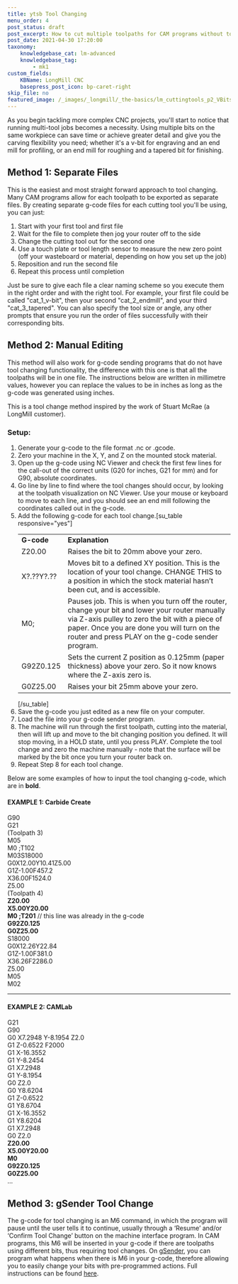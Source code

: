 ```yaml
---
title: ytsb Tool Changing
menu_order: 4
post_status: draft
post_excerpt: How to cut multiple toolpaths for CAM programs without tool changing functionality. This method is suitable for the LongMill Benchtop CNC, and other hobby CNCs.
post_date: 2021-04-30 17:20:00
taxonomy:
    knowledgebase_cat: lm-advanced
    knowledgebase_tag:
        - mk1
custom_fields:
    KBName: LongMill CNC
    basepress_post_icon: bp-caret-right
skip_file: no
featured_image: /_images/_longmill/_the-basics/lm_cuttingtools_p2_VBits.jpg
---
```


As you begin tackling more complex CNC projects, you'll start to notice that running multi-tool jobs becomes a necessity. Using multiple bits on the same workpiece can save time or achieve greater detail and give you the carving flexibility you need; whether it's a v-bit for engraving and an end mill for profiling, or an end mill for roughing and a tapered bit for finishing.

<h2>Method 1: Separate Files</h2>

This is the easiest and most straight forward approach to tool changing. Many CAM programs allow for each toolpath to be exported as separate files. By creating separate g-code files for each cutting tool you'll be using, you can just:

<ol>
  <li>Start with your first tool and first file</li>
  <li>Wait for the file to complete then jog your router off to the side</li>
  <li>Change the cutting tool out for the second one</li>
  <li>Use a touch plate or tool length sensor to measure the new zero point (off your wasteboard or material, depending on how you set up the job)</li>
  <li>Reposition and run the second file</li>
  <li>Repeat this process until completion</li>
</ol>

Just be sure to give each file a clear naming scheme so you execute them in the right order and with the right tool. For example, your first file could be called "cat_1_v-bit", then your second "cat_2_endmill", and your third "cat_3_tapered". You can also specify the tool size or angle, any other prompts that ensure you run the order of files successfully with their corresponding bits.

<h2>Method 2: Manual Editing</h2>

This method will also work for g-code sending programs that do not have tool changing functionality, the difference with this one is that all the toolpaths will be in one file. The instructions below are written in millimetre values, however you can replace the values to be in inches as long as the g-code was generated using inches.

This is a tool change method inspired by the work of Stuart McRae (a LongMill customer).

<h3>Setup:</h3>

<ol>
  <li>Generate your g-code to the file format .nc or .gcode.</li>
  <li>Zero your machine in the X, Y, and Z on the mounted stock material.</li>
  <li>Open up the g-code using NC Viewer and check the first few lines for the call-out of the correct units (G20 for inches, G21 for mm) and for G90, absolute coordinates.</li>
  <li>Go line by line to find where the tool changes should occur, by looking at the toolpath visualization on NC Viewer. Use your mouse or keyboard to move to each line, and you should see an end mill following the coordinates called out in the g-code.</li>
  <li>Add the following g-code for each tool change.[su_table responsive="yes"]
<table>
<tbody>
<tr>
<td><strong>G-code</strong></td>
<td><strong>Explanation</strong></td>
</tr>
<tr>
<td>Z20.00</td>
<td>Raises the bit to 20mm above your zero.</td>
</tr>
<tr>
<td>X?.??Y?.??</td>
<td>Moves bit to a defined XY position. This is the location of your tool change. CHANGE THIS to a position in which the stock material hasn’t been cut, and is accessible.</td>
</tr>
<tr>
<td>M0;</td>
<td>Pauses job. This is when you turn off the router, change your bit and lower your router manually via Z-axis pulley to zero the bit with a piece of paper. Once you are done you will turn on the router and press PLAY on the g-code sender program.</td>
</tr>
<tr>
<td>G92Z0.125</td>
<td>Sets the current Z position as 0.125mm (paper thickness) above your zero. So it now knows where the Z-axis zero is.</td>
</tr>
<tr>
<td>G0Z25.00</td>
<td>Raises your bit 25mm above your zero.</td>
</tr>
</tbody>
</table>
[/su_table]</li>
  <li>Save the g-code you just edited as a new file on your computer.</li>
  <li>Load the file into your g-code sender program.</li>
  <li>The machine will run through the first toolpath, cutting into the material, then will lift up and move to the bit changing position you defined. It will stop moving, in a HOLD state, until you press PLAY. Complete the tool change and zero the machine manually - note that the surface will be marked by the bit once you turn your router back on.</li>
  <li>Repeat Step 8 for each tool change.</li>
</ol>

Below are some examples of how to input the tool changing g-code, which are in <b>bold</b>.

<h4>EXAMPLE 1: Carbide Create</h4>

G90<br>
G21<br>
(Toolpath 3)<br>
M05<br>
M0 ;T102<br>
M03S18000<br>
G0X12.00Y10.41Z5.00<br>
G1Z-1.00F457.2<br>
X36.00F1524.0<br>
Z5.00<br>
(Toolpath 4)<br>
<b>Z20.00</b><br>
<b>X5.00Y20.00</b><br>
<b>M0 ;T201</b> // this line was already in the g-code<br>
<b>G92Z0.125</b><br>
<b>G0Z25.00</b><br>
S18000<br>
G0X12.26Y22.84<br>
G1Z-1.00F381.0<br>
X36.26F2286.0<br>
Z5.00<br>
M05<br>
M02
_____________________________________
<h4>EXAMPLE 2: CAMLab</h4>

G21<br>
G90<br>
G0 X7.2948 Y-8.1954 Z2.0<br>
G1 Z-0.6522 F2000<br>
G1 X-16.3552<br>
G1 Y-8.2454<br>
G1 X7.2948<br>
G1 Y-8.1954<br>
G0 Z2.0<br>
G0 Y8.6204<br>
G1 Z-0.6522<br>
G1 Y8.6704<br>
G1 X-16.3552<br>
G1 Y8.6204<br>
G1 X7.2948<br>
G0 Z2.0<br>
<b>Z20.00</b><br>
<b>X5.00Y20.00</b><br>
<b>M0</b><br>
<b>G92Z0.125</b><br>
<b>G0Z25.00</b><br>
…

<h2>Method 3: gSender Tool Change</h2>

The g-code for tool changing is an M6 command, in which the program will pause until the user tells it to continue, usually through a ‘Resume’ and/or ‘Confirm Tool Change’ button on the machine interface program. In CAM programs, this M6 will be inserted in your g-code if there are toolpaths using different bits, thus requiring tool changes. On <a href="https://sienci.com/gsender/">gSender</a>, you can program what happens when there is M6 in your g-code, therefore allowing you to easily change your bits with pre-programmed actions. Full instructions can be found <a href="https://resources.sienci.com/view/gs-additional-features/#tool-changing">here</a>.
